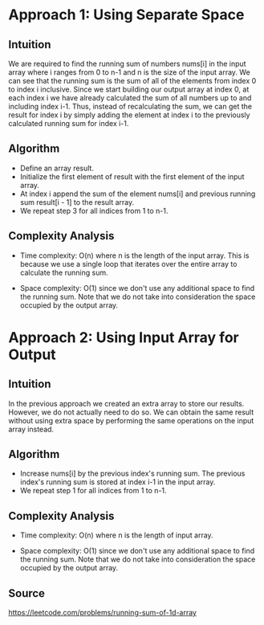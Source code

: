 # Approach 1: Using Separate Space

## Intuition

We are required to find the running sum of numbers nums[i] in the input array where i ranges from 0 to n-1 and n is the size of the input array. We can see that the running sum is the sum of all of the elements from index 0 to index i inclusive. Since we start building our output array at index 0, at each index i we have already calculated the sum of all numbers up to and including index i-1. Thus, instead of recalculating the sum, we can get the result for index i by simply adding the element at index i to the previously calculated running sum for index i-1.

## Algorithm

- Define an array result.
- Initialize the first element of result with the first element of the input array.
- At index i append the sum of the element nums[i] and previous running sum result[i - 1] to the result array.
- We repeat step 3 for all indices from 1 to n-1.

## Complexity Analysis

- Time complexity: O(n) where n is the length of the input array. This is because we use a single loop that iterates over the entire array to calculate the running sum.

- Space complexity: O(1) since we don't use any additional space to find the running sum. Note that we do not take into consideration the space occupied by the output array.

# Approach 2: Using Input Array for Output

## Intuition

In the previous approach we created an extra array to store our results. However, we do not actually need to do so. We can obtain the same result without using extra space by performing the same operations on the input array instead.

## Algorithm

- Increase nums[i] by the previous index's running sum. The previous index's running sum is stored at index i-1 in the input array.
- We repeat step 1 for all indices from 1 to n-1.

## Complexity Analysis

- Time complexity: O(n) where n is the length of input array.

- Space complexity: O(1) since we don't use any additional space to find the running sum. Note that we do not take into consideration the space occupied by the output array.

## Source

https://leetcode.com/problems/running-sum-of-1d-array